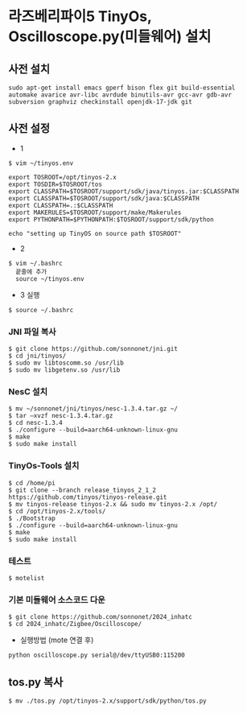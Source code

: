 # 라즈베리파이5 TinyOs, Oscilloscope.py(미들웨어) 설치
## 사전 설치
```
sudo apt-get install emacs gperf bison flex git build-essential automake avarice avr-libc avrdude binutils-avr gcc-avr gdb-avr subversion graphviz checkinstall openjdk-17-jdk git
```

## 사전 설정
- 1
```
$ vim ~/tinyos.env

export TOSROOT=/opt/tinyos-2.x
export TOSDIR=$TOSROOT/tos
export CLASSPATH=$TOSROOT/support/sdk/java/tinyos.jar:$CLASSPATH
export CLASSPATH=$TOSROOT/support/sdk/java:$CLASSPATH
export CLASSPATH=.:$CLASSPATH
export MAKERULES=$TOSROOT/support/make/Makerules
export PYTHONPATH=$PYTHONPATH:$TOSROOT/support/sdk/python

echo "setting up TinyOS on source path $TOSROOT"
```
- 2
```
$ vim ~/.bashrc
  끝줄에 추가
  source ~/tinyos.env
```
- 3 실행
```
$ source ~/.bashrc
```
### JNI 파일 복사
```
$ git clone https://github.com/sonnonet/jni.git
$ cd jni/tinyos/
$ sudo mv libtoscomm.so /usr/lib
$ sudo mv libgetenv.so /usr/lib
```
### NesC 설치
```
$ mv ~/sonnonet/jni/tinyos/nesc-1.3.4.tar.gz ~/
$ tar –xvzf nesc-1.3.4.tar.gz
$ cd nesc-1.3.4
$ ./configure --build=aarch64-unknown-linux-gnu
$ make
$ sudo make install
```
### TinyOs-Tools 설치
```
$ cd /home/pi
$ git clone --branch release_tinyos_2_1_2 https://github.com/tinyos/tinyos-release.git
$ mv tinyos-release tinyos-2.x && sudo mv tinyos-2.x /opt/
$ cd /opt/tinyos-2.x/tools/
$ ./Bootstrap
$ ./configure --build=aarch64-unknown-linux-gnu
$ make
$ sudo make install
```
### 테스트
```
$ motelist
```
### 기본 미들웨어 소스코드 다운
```
$ git clone https://github.com/sonnonet/2024_inhatc
$ cd 2024_inhatc/Zigbee/Oscilloscope/
```
- 실행방법 (mote 연결 후)
```
python oscilloscope.py serial@/dev/ttyUSB0:115200
```
## tos.py 복사
```
$ mv ./tos.py /opt/tinyos-2.x/support/sdk/python/tos.py
```
